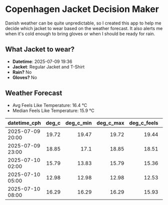 
# Copenhagen Jacket Decision Maker

Danish weather can be quite unpredictable, so I created this app to help me decide which jacket to wear based on the weather forecast. 
It also alerts me when it's cold enough to bring gloves or when I should be ready for rain.

## What Jacket to wear?

- **Datetime**: 2025-07-09 19:36
- **Jacket**: Regular Jacket and T-Shirt
- **Rain?** No
- **Gloves?** No

## Weather Forecast
- Avg Feels Like Temperature: 16.4 °C
- Median Feels Like Temperature: 15.9 °C

| datetime_cph     |   deg_c |   deg_c_min |   deg_c_max |   deg_c_feels | weather   | wind   | rain   |
|:-----------------|--------:|------------:|------------:|--------------:|:----------|:-------|:-------|
| 2025-07-09 20:00 |   19.72 |       19.47 |       19.72 |         19.44 | Clouds    | Low    | None   |
| 2025-07-09 23:00 |   18.85 |       17.1  |       18.85 |         18.51 | Clouds    | Low    | None   |
| 2025-07-10 02:00 |   15.79 |       13.83 |       15.79 |         15.36 | Clouds    | Low    | None   |
| 2025-07-10 05:00 |   12.98 |       12.98 |       12.98 |         12.53 | Clouds    | Low    | None   |
| 2025-07-10 08:00 |   16.29 |       16.29 |       16.29 |         15.93 | Clouds    | Low    | None   |
        